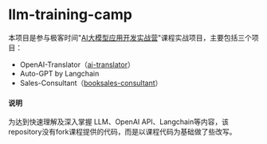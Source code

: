 # llm-training-camp
本项目是参与极客时间"[AI大模型应用开发实战营](https://u.geekbang.org/lesson/553)"课程实战项目，主要包括三个项目：
- OpenAI-Translator（[ai-translator](ai-translator)）
- Auto-GPT by Langchain
- Sales-Consultant（[booksales-consultant](booksales-consultant)）

#### 说明
为达到快速理解及深入掌握 LLM、OpenAI API、Langchain等内容，该repository没有fork课程提供的代码，而是以课程代码为基础做了些改写。
